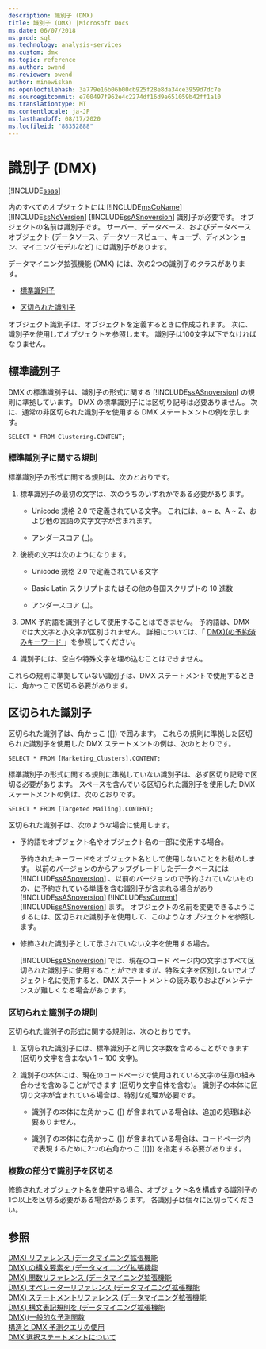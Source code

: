 ```yaml
---
description: 識別子 (DMX)
title: 識別子 (DMX) |Microsoft Docs
ms.date: 06/07/2018
ms.prod: sql
ms.technology: analysis-services
ms.custom: dmx
ms.topic: reference
ms.author: owend
ms.reviewer: owend
author: minewiskan
ms.openlocfilehash: 3a779e16b06b00cb925f28e8da34ce3959d7dc7e
ms.sourcegitcommit: e700497f962e4c2274df16d9e651059b42ff1a10
ms.translationtype: MT
ms.contentlocale: ja-JP
ms.lasthandoff: 08/17/2020
ms.locfileid: "88352888"
---
```

# <a name="identifiers-dmx"></a>識別子 (DMX)
[!INCLUDE[ssas](../includes/applies-to-version/ssas.md)]

  内のすべてのオブジェクトには [!INCLUDE[msCoName](../includes/msconame-md.md)] [!INCLUDE[ssNoVersion](../includes/ssnoversion-md.md)] [!INCLUDE[ssASnoversion](../includes/ssasnoversion-md.md)] 識別子が必要です。 オブジェクトの名前は識別子です。 サーバー、データベース、およびデータベースオブジェクト (データソース、データソースビュー、キューブ、ディメンション、マイニングモデルなど) には識別子があります。  
  
 データマイニング拡張機能 (DMX) には、次の2つの識別子のクラスがあります。  
  
-   [標準識別子](#RegularIdentifiers)  
  
-   [区切られた識別子](#DelimitedIdentifiers)  
  
 オブジェクト識別子は、オブジェクトを定義するときに作成されます。 次に、識別子を使用してオブジェクトを参照します。 識別子は100文字以下でなければなりません。  
  
##  <a name="regular-identifiers"></a><a name="RegularIdentifiers"></a> 標準識別子  
 DMX の標準識別子は、識別子の形式に関する [!INCLUDE[ssASnoversion](../includes/ssasnoversion-md.md)] の規則に準拠しています。 DMX の標準識別子には区切り記号は必要ありません。 次に、通常の非区切られた識別子を使用する DMX ステートメントの例を示します。  
  
```  
SELECT * FROM Clustering.CONTENT;  
```  
  
### <a name="rules-for-regular-identifiers"></a>標準識別子に関する規則  
 標準識別子の形式に関する規則は、次のとおりです。  
  
1.  標準識別子の最初の文字は、次のうちのいずれかである必要があります。  
  
    -   Unicode 規格&#xA0;2.0 で定義されている文字。 これには、a ~ z、A ~ Z、および他の言語の文字文字が含まれます。  
  
    -   アンダースコア (_)。  
  
2.  後続の文字は次のようになります。  
  
    -   Unicode 規格&#xA0;2.0 で定義されている文字  
  
    -   Basic Latin スクリプトまたはその他の各国スクリプトの 10 進数  
  
    -   アンダースコア (_)。  
  
3.  DMX 予約語を識別子として使用することはできません。 予約語は、DMX では大文字と小文字が区別されません。 詳細については、「 [DMX&#41;&#40;の予約済みキーワード ](../dmx/reserved-keywords-dmx.md)」を参照してください。  
  
4.  識別子には、空白や特殊文字を埋め込むことはできません。  
  
 これらの規則に準拠していない識別子は、DMX ステートメントで使用するときに、角かっこで区切る必要があります。  
  
##  <a name="delimited-identifiers"></a><a name="DelimitedIdentifiers"></a> 区切られた識別子  
 区切られた識別子は、角かっこ ([]) で囲みます。  これらの規則に準拠した区切られた識別子を使用した DMX ステートメントの例は、次のとおりです。  
  
```  
SELECT * FROM [Marketing_Clusters].CONTENT;  
```  
  
 標準識別子の形式に関する規則に準拠していない識別子は、必ず区切り記号で区切る必要があります。 スペースを含んでいる区切られた識別子を使用した DMX ステートメントの例は、次のとおりです。  
  
```  
SELECT * FROM [Targeted Mailing].CONTENT;  
```  
  
 区切られた識別子は、次のような場合に使用します。  
  
-   予約語をオブジェクト名やオブジェクト名の一部に使用する場合。  
  
     予約されたキーワードをオブジェクト名として使用しないことをお勧めします。 以前のバージョンのからアップグレードしたデータベースには [!INCLUDE[ssASnoversion](../includes/ssasnoversion-md.md)] 、以前のバージョンので予約されていないものの、に予約されている単語を含む識別子が含まれる場合があり [!INCLUDE[ssASnoversion](../includes/ssasnoversion-md.md)] [!INCLUDE[ssCurrent](../includes/sscurrent-md.md)] [!INCLUDE[ssASnoversion](../includes/ssasnoversion-md.md)] ます。 オブジェクトの名前を変更できるようにするには、区切られた識別子を使用して、このようなオブジェクトを参照します。  
  
-   修飾された識別子として示されていない文字を使用する場合。  
  
     [!INCLUDE[ssASnoversion](../includes/ssasnoversion-md.md)] では、現在のコード ページ内の文字はすべて区切られた識別子に使用することができますが、特殊文字を区別しないでオブジェクト名に使用すると、DMX ステートメントの読み取りおよびメンテナンスが難しくなる場合があります。  
  
### <a name="rules-for-delimited-identifiers"></a>区切られた識別子の規則  
 区切られた識別子の形式に関する規則は、次のとおりです。  
  
1.  区切られた識別子には、標準識別子と同じ文字数を含めることができます (区切り文字を含まない 1 ~ 100 文字)。  
  
2.  識別子の本体には、現在のコードページで使用されている文字の任意の組み合わせを含めることができます (区切り文字自体を含む)。 識別子の本体に区切り文字が含まれている場合は、特別な処理が必要です。  
  
    -   識別子の本体に左角かっこ ([) が含まれている場合は、追加の処理は必要ありません。  
  
    -   識別子の本体に右角かっこ (]) が含まれている場合は、コードページ内で表現するために2つの右角かっこ ([]]) を指定する必要があります。  
  
### <a name="delimiting-identifiers-with-multiple-parts"></a>複数の部分で識別子を区切る  
 修飾されたオブジェクト名を使用する場合、オブジェクト名を構成する識別子の1つ以上を区切る必要がある場合があります。 各識別子は個々に区切ってください。  
  
## <a name="see-also"></a>参照  
 [DMX&#41; リファレンス &#40;データマイニング拡張機能](../dmx/data-mining-extensions-dmx-reference.md)   
 [DMX&#41; の構文要素を &#40;データマイニング拡張機能](../dmx/data-mining-extensions-dmx-syntax-elements.md)   
 [DMX&#41; 関数リファレンス &#40;データマイニング拡張機能](../dmx/data-mining-extensions-dmx-function-reference.md)   
 [DMX&#41; オペレーターリファレンス &#40;データマイニング拡張機能](../dmx/data-mining-extensions-dmx-operator-reference.md)   
 [DMX&#41; ステートメントリファレンス &#40;データマイニング拡張機能](../dmx/data-mining-extensions-dmx-statements.md)   
 [DMX&#41; 構文表記規則を &#40;データマイニング拡張機能](../dmx/data-mining-extensions-dmx-syntax-conventions.md)   
 [DMX&#41;&#40;一般的な予測関数 ](../dmx/general-prediction-functions-dmx.md)   
 [構造と DMX 予測クエリの使用](../dmx/structure-and-usage-of-dmx-prediction-queries.md)   
 [DMX 選択ステートメントについて](../dmx/understanding-the-dmx-select-statement.md)  
  
  
